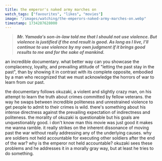 ```yaml
---
title: the emperor's naked army marches on
watch_tags: ["favourites", "likes", "movies"]
image: "/images/watching/the-emperors-naked-army-marches-on.webp"
timestamp: 1734287628000
---
```

> ***Mr. Yamada's son-in-law told me that I should not use violence. But violence is justified if the end result is good. As long as I live, I'll continue to use violence by my own judgment if it brings good results to me and for the sake of mankind.***

an incredible documentary. what better way can you showcase the complacency, loyalty, and prevailing attitude of "letting the past stay in the past", than by showing it in contrast with its complete opposite, embodied by a man who recognized that we must acknowledge the horrors of war to learn from our past.

the documentary follows okuzaki, a violent and slightly crazy man, on his attempt to learn the truth about crimes committed by fellow veterans. the way he swaps between incredible politeness and unrestrained violence to get people to admit to their crimes is wild. there's something about his intense directness against the prevailing expectation of indirectness and politeness. the morality of okuzaki is questionable but his goals are unquestionably good. i don't know man this movie was just good it makes me wanna ramble. it really strikes on the inherent dissonance of moving past the war without really addressing any of the underlying causes. why are soldiers not held accountable for executing other soldiers after the end of the war? why is the emperor not held accountable? okuzaki sees these problems and he addresses it in a morally gray way, but at least he tries to do something.